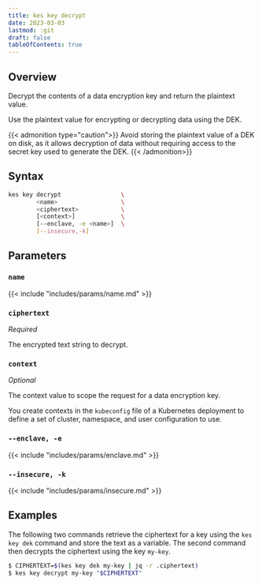 ```yaml
---
title: kes key decrypt
date: 2023-03-03
lastmod: :git
draft: false
tableOfContents: true
---
```


## Overview

Decrypt the contents of a data encryption key and return the plaintext value.

Use the plaintext value for encrypting or decrypting data using the DEK. 

{{< admonition type="caution">}}
Avoid storing the plaintext value of a DEK on disk, as it allows decryption of data without requiring access to the secret key used to generate the DEK.
{{< /admonition>}}

## Syntax

```sh
kes key decrypt                 \
        <name>                  \
        <ciphertext>            \
        [<context>]             \
        [--enclave, -e <name>]  \
        [--insecure,-k]
```

## Parameters

### `name`

{{< include "includes/params/name.md" >}}

### `ciphertext`

_Required_

The encrypted text string to decrypt.

### `context`

_Optional_

The context value to scope the request for a data encryption key.

You create contexts in the `kubeconfig` file of a Kubernetes deployment to define a set of cluster, namespace, and user configuration to use.

### `--enclave, -e`

{{< include "includes/params/enclave.md" >}}

### `--insecure, -k`

{{< include "includes/params/insecure.md" >}}

## Examples

The following two commands retrieve the ciphertext for a key using the `kes key dek` command and store the text as a variable.
The second command then decrypts the ciphertext using the key `my-key`.

```sh {.copy}
$ CIPHERTEXT=$(kes key dek my-key | jq -r .ciphertext)
$ kes key decrypt my-key "$CIPHERTEXT"
```